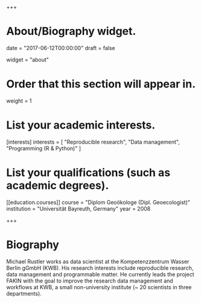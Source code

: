+++
# About/Biography widget.

date = "2017-06-12T00:00:00"
draft = false

widget = "about"

# Order that this section will appear in.
weight = 1

# List your academic interests.
[interests]
  interests = [
    "Reproducible research",
    "Data management", 
    "Programming (R & Python)"
  ]

# List your qualifications (such as academic degrees).
[[education.courses]]
  course = "Diplom Geoökologe (Dipl. Geoecologist)"
  institution = "Universität Bayreuth, Germany"
  year = 2008


+++

# Biography

Michael Rustler works as data scientist at the Kompetenzzentrum Wasser Berlin gGmbH (KWB). His research interests include reproducible research, data management and programmable matter. He currently leads the project FAKIN with the goal to improve the research data management and workflows at KWB, a small non-university institute (~ 20 scientists in three departments).


